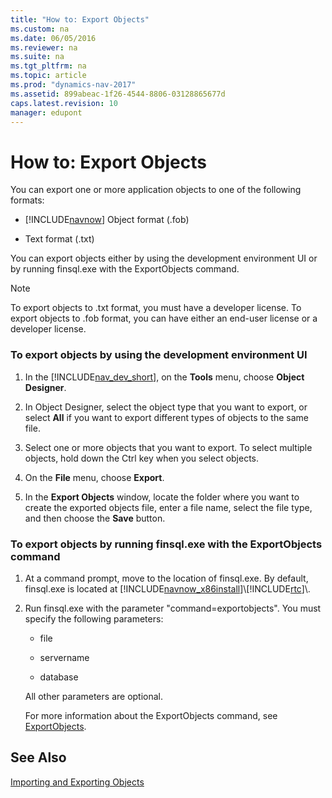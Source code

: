 ```yaml
---
title: "How to: Export Objects"
ms.custom: na
ms.date: 06/05/2016
ms.reviewer: na
ms.suite: na
ms.tgt_pltfrm: na
ms.topic: article
ms.prod: "dynamics-nav-2017"
ms.assetid: 899abeac-1f26-4544-8806-03128865677d
caps.latest.revision: 10
manager: edupont
---
```

# How to: Export Objects
You can export one or more application objects to one of the following formats:  
  
-   [!INCLUDE[navnow](includes/navnow_md.md)] Object format \(.fob\)  
  
-   Text format \(.txt\)  
  
 You can export objects either by using the development environment UI or by running finsql.exe with the ExportObjects command.  
  
> [!NOTE]  
>  To export objects to .txt format, you must have a developer license. To export objects to .fob format, you can have either an end-user license or a developer license.  
  
### To export objects by using the development environment UI  
  
1.  In the [!INCLUDE[nav_dev_short](includes/nav_dev_short_md.md)], on the **Tools** menu, choose **Object Designer**.  
  
2.  In Object Designer, select the object type that you want to export, or select **All** if you want to export different types of objects to the same file.  
  
3.  Select one or more objects that you want to export. To select multiple objects, hold down the Ctrl key when you select objects.  
  
4.  On the **File** menu, choose **Export**.  
  
5.  In the **Export Objects** window, locate the folder where you want to create the exported objects file, enter a file name, select the file type, and then choose the **Save** button.  
  
### To export objects by running finsql.exe with the ExportObjects command  
  
1.  At a command prompt, move to the location of finsql.exe. By default, finsql.exe is located at [!INCLUDE[navnow_x86install](includes/navnow_x86install_md.md)]\\[!INCLUDE[rtc](includes/rtc_md.md)]\\.  
  
2.  Run finsql.exe with the parameter "command=exportobjects". You must specify the following parameters:  
  
    -   file  
  
    -   servername  
  
    -   database  
  
     All other parameters are optional.  
  
     For more information about the ExportObjects command, see [ExportObjects](ExportObjects.md).  
  
## See Also  
 [Importing and Exporting Objects](Importing-and-Exporting-Objects.md)